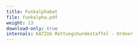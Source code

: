 ```yaml
---
title: Funkalphabet
file: funkalpha.pdf
weight: 13
download-only: true
internals: KATZUG Rettungshundestaffel - Ordner
---
```

